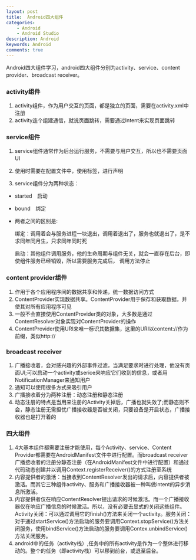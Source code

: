 ```yaml
---
layout: post
title:  Android四大组件
categories: 
    - Android
    - Android Studio
description: Android
keywords: Android
comments: true
---
```


Android四大组件学习，android四大组件分别为activity、service、content provider、broadcast receiver。

### activity组件

1. activity组件，作为用户交互的页面，都是独立的页面，需要在activity.xml中注册
2. activity连个组建通信，就说页面跳转，需要通过Intent来实现页面跳转

### service组件
1. service组件通常作为后台运行服务，不需要与用户交互，所以也不需要页面UI　　
　　
2. 使用时需要在配置文件中，使用<service></service>标签，进行声明　　

3. service组件分为两种状态：　　

- started　启动　　　
- bound　绑定　　
- 两者之间的区别是:   

    绑定：调用着会与服务进程一块退出，调用着退出了，服务也就退出了，是不求同年同月生，只求同年同时死　　 
    
    启动：其他组件调用服务，他的生命周期与组件无关，就会一直存在后台，即使组件服务已经销毁，所以需要服务完成后，
调用方法停止

### content provider组件
1. 作用于各个应用程序间的数据共享和传递，统一数据访问方式
2. ContentProvider实现数据共享。ContentProvider用于保存和获取数据，并使其对所有应用程序可见
3. 一般不会直接使用ContentProvider类的对象，大多数是通过ContentResolver对象实现对ContentProvider的操作
4. ContentProvider使用URI来唯一标识其数据集，这里的URI以content://作为前缀，类似http://

### broadcast receiver
1. 广播接收着，会对感兴趣的外部事件过滤，当满足要求时进行处理，他没有页面UI;可以启动一个activity或serice来响应它们收到的信息，或者用NotificationManager来通知用户
2. 通知可以使用很多方式来吸引用户
3. 广播接收着分为两种注册：动态注册和静态注册
4. 动态注册的特点是当用来注册的Activity关掉后，广播也就失效了;而静态则不会，静态注册无需担忧广播接收器是否被关闭，只要设备是开启状态，广播接收器也是打开着的

### 四大组件
1. 4大基本组件都需要注册才能使用，每个Activity、service、Content Provider都需要在AndroidManifest文件中进行配置。而broadcast receiver广播接收者的注册分静态注册（在AndroidManifest文件中进行配置）和通过代码动态创建并以调用Context.registerReceiver()的方式注册至系统
2. 内容提供者的激活：当接收到ContentResolver发出的请求后，内容提供者被激活。而其它三种组件activity、服务和广播接收器被一种叫做intent的异步消息所激活。
3. 内容提供者仅在响应ContentResolver提出请求的时候激活。而一个广播接收器仅在响应广播信息的时候激活。所以，没有必要去显式的关闭这些组件。Activity关闭：可以通过调用它的finish()方法来关闭一个activity。服务关闭：对于通过startService()方法启动的服务要调用Context.stopService()方法关闭服务，使用bindService()方法启动的服务要调用Contex.unbindService()方法关闭服务。
4. android中的任务（activity栈）,任务中的所有activity是作为一个整体进行移动的。整个的任务（即activity栈）可以移到前台，或退至后台。





























